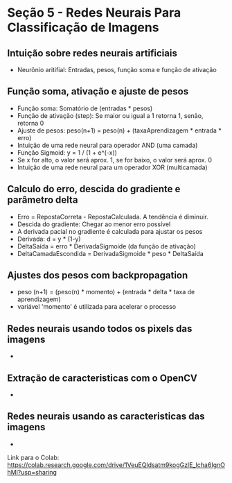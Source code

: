 # Seção 5 - Redes Neurais Para Classificação de Imagens

## Intuição sobre redes neurais artificiais
- Neurônio aritifial: Entradas, pesos, função soma e função de ativação
## Função soma, ativação e ajuste de pesos
- Função soma: Somatório de (entradas * pesos)
- Função de ativação (step): Se maior ou igual a 1 retorna 1, senão, retorna 0
- Ajuste de pesos: peso(n+1) = peso(n) + (taxaAprendizagem * entrada * erro)
- Intuição de uma rede neural para operador AND (uma camada)
- Função Sigmoid: y = 1 / (1 + e^(-x))
- Se x for alto, o valor será aprox. 1, se for baixo, o valor será aprox. 0
- Intuição de uma rede neural para um operador XOR (multicamada)

## Calculo do erro, descida do gradiente e parâmetro delta
- Erro =  RepostaCorreta - RepostaCalculada. A tendência é diminuir.
- Descida do gradiente: Chegar ao menor erro possível
- A derivada pacial no gradiente é calculada para ajustar os pesos
- Derivada: d = y * (1-y)
- DeltaSaída = erro * DerivadaSigmoide (da função de ativação)
- DeltaCamadaEscondida = DerivadaSigmoide * peso * DeltaSaída

## Ajustes dos pesos com backpropagation
- peso (n+1) = (peso(n) * momento) + (entrada * delta * taxa de aprendizagem)
- variável 'momento' é utilizada para acelerar o processo

## Redes neurais usando todos os pixels das imagens
-

## Extração de caracteristicas com o OpenCV
-

## Redes neurais usando as caracteristicas das imagens
-


Link para o Colab: https://colab.research.google.com/drive/1VeuEQldsatm9kogGzlE_lcha6IgnOhMl?usp=sharing
